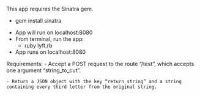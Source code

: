 This app requires the Sinatra gem.
  * gem install sinatra
- App will run on localhost:8080
- From terminal, run the app:
  * ruby lyft.rb
- App runs on localhost:8080

Requirements:
    - Accept a POST request to the route “/test”, which accepts one argument “string_to_cut”.

    - Return a JSON object with the key “return_string” and a string containing every third letter from the original string.
